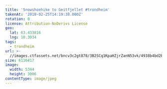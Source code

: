 ```yaml
---
title: 'Snowshoehike to Geitfjellet #trondheim'
takenAt: '2018-02-25T14:19:38.000Z'
rotation: 0
license: Attribution-NoDerivs License
geo:
  lat: 63.433816
  lng: 10.3034
tags:
  - trondheim
url: >-
  //images.ctfassets.net/bncv3c2gt878/3B2SCq1KpaHZjrZanN53vk/4938b4bd2be0e45abbdb2830eeab55ec/snowshoehike-to-geitfjellet-trondheim_38670158200_o
size: 6116417
image:
  width: 5344
  height: 3006
contentType: image/jpeg
---
```


